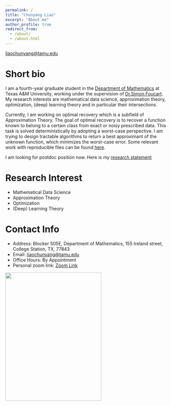 ```yaml
---
permalink: /
title: "Chunyang Liao"
excerpt: "About me"
author_profile: true
redirect_from: 
  - /about/
  - /about.html
---
```


liaochunyang@tamu.edu

Short bio
=====
I am a fourth-year graduate student in the <a href="https://www.math.tamu.edu" target="_blank">Department of Mathematics</a> at Texas A&M University, working under the supervision of <a href="https://www.math.tamu.edu/~foucart/" target="_blank">Dr.Simon Foucart</a>. My research interests are mathematical data science, approximation theory, optimization, (deep) learning theory and in particular their intersections. 

Currently, I am working on optimal recovery which is a subfield of Approximation Theory. The goal of optimal recovery is to recover a function known to belong to a certain class from exact or noisy prescribed data. This task is solved deterministically by adopting a worst-case perspective. I am trying to design tractable algorithms to return a best approximant of the unknown function, which minimizes the worst-case error. Some relevant work with reproducible files can be found [here](https://github.com/liaochunyang/COR).

I am looking for postdoc position now. Here is my [research statement](https://github.com/liaochunyang/liaochunyang.github.io/blob/gh-pages/Research_Statement.pdf)

Research Interest
=====
* Mathematical Data Science
* Approximation Theory
* Optimization
* (Deep) Learning Theory

Contact Info
=====
* Address: Blocker 505E, Department of Mathematics, 155 Ireland street, College Station, TX, 77843
* Email: liaochunyang@tamu.edu
* Office Hours:  By Appointment
* Personal zoom link: [Zoom Link](https://tamu.zoom.us/j/5522902045?pwd=Mi8vdEE0WGt0SGRLZ1dZZC9kU3dnQT09)

<a href="https://clustrmaps.com/site/1bl7w"  title="Visit tracker"><img src="//www.clustrmaps.com/map_v2.png?d=LF-_ZjqyLdfXkTmKU8n0n42IzSBzQ9NI3NDoxftxntM&cl=ffffff" width="300" height="400" /></a>
